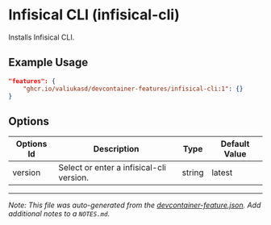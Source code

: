 
# Infisical CLI (infisical-cli)

Installs Infisical CLI.

## Example Usage

```json
"features": {
    "ghcr.io/valiukasd/devcontainer-features/infisical-cli:1": {}
}
```

## Options

| Options Id | Description | Type | Default Value |
|-----|-----|-----|-----|
| version | Select or enter a infisical-cli version. | string | latest |



---

_Note: This file was auto-generated from the [devcontainer-feature.json](https://github.com/valiukasd/devcontainer-features/blob/main/src/infisical-cli/devcontainer-feature.json).  Add additional notes to a `NOTES.md`._
